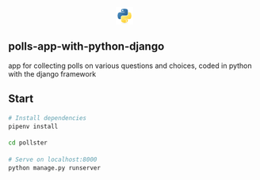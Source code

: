 

<p align="center"><img src="https://github.com/devicons/devicon/blob/master/icons/python/python-original.svg" width="35px">&nbsp;&nbsp;&nbsp;&nbsp;&nbsp;&nbsp;&nbsp;&nbsp;&nbsp;
 


</p>
 
 ## polls-app-with-python-django

 app for collecting polls on various questions and choices, coded in python with the django framework


## Start

``` bash
# Install dependencies
pipenv install

cd pollster

# Serve on localhost:8000
python manage.py runserver
```
